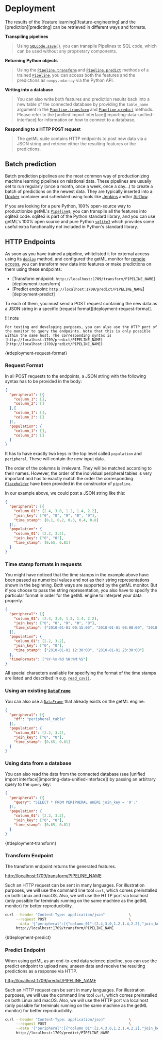 # Deployment

The results of the [feature learning][feature-engineering] and the [prediction][predicting] can be retrieved in different ways and formats.

**Transpiling pipelines**
> Using [`SQLCode.save()`](getml/pipeline/SQLCode/save), you can transpile Pipelines to SQL code, which can be used without any proprietary components.

**Returning Python objects**
> Using the [`Pipeline.transform`](getml/pipeline/Pipeline/transform) and [`Pipeline.predict`](getml/pipeline/Pipeline/predict) methods of a trained [`Pipeline`](getml/pipeline/Pipeline), you can access both the features and the predictions as `numpy.ndarray` via the Python API.

**Writing into a database**
> You can also write both features and prediction results back into a new table of the connected database by providing the `table_name` argument in the [`Pipeline.transform`](getml/pipeline/Pipeline/transform) and [`Pipeline.predict`](getml/pipeline/Pipeline/predict) methods. Please refer to the [unified import interface][importing-data-unified-interface] for information on how to connect to a database.

**Responding to a HTTP POST request**

> The getML suite contains HTTP endpoints to post new data via a JSON string and retrieve either the resulting features or the predictions.

## Batch prediction

Batch prediction pipelines are the most common way of productionizing machine learning pipelines on relational data. These pipelines are usually set to run regularly (once a month, once a week, once a day...) to create a batch of predictions on the newest data. They are typically inserted into a [Docker](https://www.docker.com/) container and scheduled using tools like [Jenkins](https://www.jenkins.io/) and/or [Airflow](https://airflow.apache.org/).

If you are looking for a pure Python, 100% open-source way to productionize getML's [`Pipeline`](getml/data/Pipeline)s, you can transpile all the features into sqlite3 code. sqlite3 is part of the Python standard library, and you can use getML's 100% open source and pure Python [`sqlite3`](getml/sqlite3) which provides some useful extra functionality not included in Python's standard library.

## HTTP Endpoints

As soon as you have trained a pipeline, whitelisted it for external access using its [`deploy`](getml/pipeline/Pipeline/deploy) method, and configured the getML monitor for [remote access](#remote_access), you can transform new data into features or make predictions on them using these endpoints:

- [Transform endpoint: `http://localhost:1709/transform/PIPELINE_NAME`][deployment-transform]
- [Predict endpoint: `http://localhost:1709/predict/PIPELINE_NAME`][deployment-predict]

To each of them, you must send a POST request containing the new data as a JSON string in a specific [request format][deployment-request-format].

!!! note

    For testing and developing purposes, you can also use the HTTP port of the monitor to query the endpoints. Note that this is only possible within the same host. The corresponding syntax is  [http://localhost:1709/predict/PIPELINE_NAME](http://localhost:1709/predict/PIPELINE_NAME)

[](){#deployment-request-format}
### Request Format

In all POST requests to the endpoints, a JSON string with the following syntax has to be provided in the body:

```json
{
  "peripheral": [{
    "column_1": [],
    "column_2": []
  },{
    "column_1": [],
    "column_2": []
  }],
  "population": {
    "column_1": [],
    "column_2": []
  }
}
```


It has to have exactly two keys in the top level called
`population` and `peripheral`. These will contain the new
input data.

The order of the columns is irrelevant. They will be matched according to their
names. However, the order of the
individual peripheral tables is very important and has to exactly
match the order the corresponding [`Placeholder`](getml/data/Placeholder)
have been provided in the constructor of `pipeline`.

In our example above, we
could post a JSON string like this:

```json
{
  "peripheral": [{
    "column_01": [2.4, 3.0, 1.2, 1.4, 2.2],
    "join_key": ["0", "0", "0", "0", "0"],
    "time_stamp": [0.1, 0.2, 0.3, 0.4, 0.8]
  }],
  "population": {
    "column_01": [2.2, 3.2],
    "join_key": ["0", "0"],
    "time_stamp": [0.65, 0.81]
  }
}
```

### Time stamp formats in requests

You might have noticed that the time stamps in the example above have been
passed as numerical values and not as their string representations
shown in the beginning. Both ways are
supported by the getML monitor. But if you choose to pass the
string representation, you also have to specify the particular format
in order for the getML engine to interpret your data properly.

```json
{
  "peripheral": [{
    "column_01": [2.4, 3.0, 1.2, 1.4, 2.2],
    "join_key": ["0", "0", "0", "0", "0"],
    "time_stamp": ["2010-01-01 00:15:00", "2010-01-01 08:00:00", "2010-01-01 09:30:00", "2010-01-01 13:00:00", "2010-01-01 23:35:00"]
  }],
  "population": {
    "column_01": [2.2, 3.2],
    "join_key": ["0", "0"],
    "time_stamp": ["2010-01-01 12:30:00", "2010-01-01 23:30:00"]
  },
  "timeFormats": ["%Y-%m-%d %H:%M:%S"]
}
```

All special characters available for specifying the format of the time
stamps are listed and described in
e.g. [`read_csv()`](getml/data/DataFrame/read_csv).

### Using an existing [`DataFrame`](getml/data/DataFrame)

You can also use a
[`DataFrame`](getml/data/DataFrame) that already 
exists on the getML engine:

```json
{
  "peripheral": [{
    "df": "peripheral_table"
  }],
  "population": {
    "column_01": [2.2, 3.2],
    "join_key": ["0", "0"],
    "time_stamp": [0.65, 0.81]
  }
}
```

### Using data from a database

You can also read the data from the connected database
(see [unified import interface][importing-data-unified-interface]) 
by passing an arbitrary query to the `query` key:

```json
{
  "peripheral": [{
    "query": "SELECT * FROM PERIPHERAL WHERE join_key = '0';"
  }],
  "population": {
    "column_01": [2.2, 3.2],
    "join_key": ["0", "0"],
    "time_stamp": [0.65, 0.81]
  }
}
```

[](){#deployment-transform}
### Transform Endpoint

The transform endpoint returns the generated features.

[http://localhost:1709/transform/PIPELINE_NAME](http://localhost:1709/transform/PIPELINE_NAME)

Such an HTTP request can be sent in many languages. For
illustration purposes, we will use the command line tool `curl`,
which comes preinstalled on both Linux and macOS. Also, we will use
the HTTP port via localhost (only possible for terminals running on
the same machine as the getML monitor) for better reproducibility.

```bash
curl --header "Content-Type: application/json"           \
     --request POST                                      \
     --data '{"peripheral":[{"column_01":[2.4,3.0,1.2,1.4,2.2],"join_key":["0","0","0","0","0"],"time_stamp":[0.1,0.2,0.3,0.4,0.8]}],"population":{"column_01":[2.2,3.2],"join_key":["0","0"],"time_stamp":[0.65,0.81]}}' \
     http://localhost:1709/transform/PIPELINE_NAME
```
[](){#deployment-predict}
### Predict Endpoint

When using getML as an end-to-end data science pipeline, you can use
the predict endpoint to upload new, unseen data and receive the
resulting predictions as a response via HTTP.

[http://localhost:1709/predict/PIPELINE_NAME](http://localhost:1709/predict/PIPELINE_NAME)

Such an HTTP request can be sent in many languages. For
illustration purposes, we will use the command line tool `curl`,
which comes preinstalled on both Linux and macOS. Also, we will use
the HTTP port via localhost (only possible for terminals running on
the same machine as the getML monitor) for better reproducibility.

```bash
curl --header "Content-Type: application/json"           \
     --request POST                                      \
     --data '{"peripheral":[{"column_01":[2.4,3.0,1.2,1.4,2.2],"join_key":["0","0","0","0","0"],"time_stamp":[0.1,0.2,0.3,0.4,0.8]}],"population":{"column_01":[2.2,3.2],"join_key":["0","0"],"time_stamp":[0.65,0.81]}}' \
     http://localhost:1709/predict/PIPELINE_NAME
```
